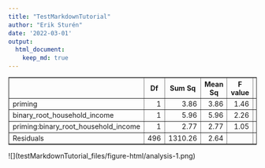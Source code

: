 ```yaml
---
title: "TestMarkdownTutorial"
author: "Erik Sturén"
date: '2022-03-01'
output: 
  html_document:
    keep_md: true
---
```



<!-- html table generated in R 4.1.2 by xtable 1.8-4 package -->
<!-- Tue Mar 01 12:23:20 2022 -->
<table border=1>
<tr> <th>  </th> <th> Df </th> <th> Sum Sq </th> <th> Mean Sq </th> <th> F value </th> <th> Pr(&gt;F) </th>  </tr>
  <tr> <td> priming </td> <td align="right"> 1 </td> <td align="right"> 3.86 </td> <td align="right"> 3.86 </td> <td align="right"> 1.46 </td> <td align="right"> 0.2276 </td> </tr>
  <tr> <td> binary_root_household_income </td> <td align="right"> 1 </td> <td align="right"> 5.96 </td> <td align="right"> 5.96 </td> <td align="right"> 2.26 </td> <td align="right"> 0.1336 </td> </tr>
  <tr> <td> priming:binary_root_household_income </td> <td align="right"> 1 </td> <td align="right"> 2.77 </td> <td align="right"> 2.77 </td> <td align="right"> 1.05 </td> <td align="right"> 0.3062 </td> </tr>
  <tr> <td> Residuals </td> <td align="right"> 496 </td> <td align="right"> 1310.26 </td> <td align="right"> 2.64 </td> <td align="right">  </td> <td align="right">  </td> </tr>
   </table>
![](testMarkdownTutorial_files/figure-html/analysis-1.png)<!-- -->
